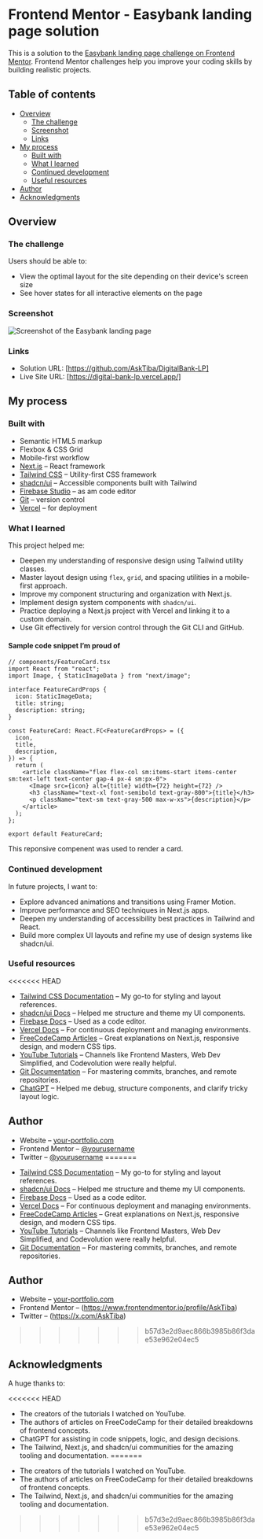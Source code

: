 # Frontend Mentor - Easybank landing page solution

This is a solution to the [Easybank landing page challenge on Frontend Mentor](https://www.frontendmentor.io/challenges/easybank-landing-page-WaUhkoDN). Frontend Mentor challenges help you improve your coding skills by building realistic projects.

## Table of contents

- [Overview](#overview)
  - [The challenge](#the-challenge)
  - [Screenshot](#screenshot)
  - [Links](#links)
- [My process](#my-process)
  - [Built with](#built-with)
  - [What I learned](#what-i-learned)
  - [Continued development](#continued-development)
  - [Useful resources](#useful-resources)
- [Author](#author)
- [Acknowledgments](#acknowledgments)

## Overview

### The challenge

Users should be able to:

- View the optimal layout for the site depending on their device's screen size
- See hover states for all interactive elements on the page

### Screenshot

![Screenshot of the Easybank landing page](./src/assets/images/Digitalbank.png)

### Links

- Solution URL: [https://github.com/AskTiba/DigitalBank-LP]
- Live Site URL: [https://digital-bank-lp.vercel.app/]

## My process

### Built with

- Semantic HTML5 markup
- Flexbox & CSS Grid
- Mobile-first workflow
- [Next.js](https://nextjs.org/) – React framework
- [Tailwind CSS](https://tailwindcss.com/) – Utility-first CSS framework
- [shadcn/ui](https://ui.shadcn.com/) – Accessible components built with Tailwind
- [Firebase Studio](https://firebase.google.com/) – as am code editor
- [Git](https://git-scm.com/doc) – version control
- [Vercel](https://vercel.com/) – for deployment

### What I learned

This project helped me:

- Deepen my understanding of responsive design using Tailwind utility classes.
- Master layout design using `flex`, `grid`, and spacing utilities in a mobile-first approach.
- Improve my component structuring and organization with Next.js.
- Implement design system components with `shadcn/ui`.
- Practice deploying a Next.js project with Vercel and linking it to a custom domain.
- Use Git effectively for version control through the Git CLI and GitHub.

#### Sample code snippet I’m proud of

```tsx
// components/FeatureCard.tsx
import React from "react";
import Image, { StaticImageData } from "next/image";

interface FeatureCardProps {
  icon: StaticImageData;
  title: string;
  description: string;
}

const FeatureCard: React.FC<FeatureCardProps> = ({
  icon,
  title,
  description,
}) => {
  return (
    <article className="flex flex-col sm:items-start items-center sm:text-left text-center gap-4 px-4 sm:px-0">
      <Image src={icon} alt={title} width={72} height={72} />
      <h3 className="text-xl font-semibold text-gray-800">{title}</h3>
      <p className="text-sm text-gray-500 max-w-xs">{description}</p>
    </article>
  );
};

export default FeatureCard;
```

This reponsive compenent was used to render a card.

### Continued development

In future projects, I want to:

- Explore advanced animations and transitions using Framer Motion.
- Improve performance and SEO techniques in Next.js apps.
- Deepen my understanding of accessibility best practices in Tailwind and React.
- Build more complex UI layouts and refine my use of design systems like shadcn/ui.

### Useful resources

<<<<<<< HEAD
- [Tailwind CSS Documentation](https://tailwindcss.com/docs) – My go-to for styling and layout references.
- [shadcn/ui Docs](https://ui.shadcn.com/docs) – Helped me structure and theme my UI components.
- [Firebase Docs](https://firebase.google.com/docs) – Used as a code editor.
- [Vercel Docs](https://vercel.com/docs) – For continuous deployment and managing environments.
- [FreeCodeCamp Articles](https://www.freecodecamp.org/news/) – Great explanations on Next.js, responsive design, and modern CSS tips.
- [YouTube Tutorials](https://www.youtube.com) – Channels like Frontend Masters, Web Dev Simplified, and Codevolution were really helpful.
- [Git Documentation](https://git-scm.com/doc) – For mastering commits, branches, and remote repositories.
- [ChatGPT](https://chat.openai.com/) – Helped me debug, structure components, and clarify tricky layout logic.

## Author

- Website – [your-portfolio.com](https://your-portfolio.com)
- Frontend Mentor – [@yourusername](https://www.frontendmentor.io/profile/yourusername)
- Twitter – [@yourusername](https://twitter.com/yourusername)
=======
* [Tailwind CSS Documentation](https://tailwindcss.com/docs) – My go-to for styling and layout references.
* [shadcn/ui Docs](https://ui.shadcn.com/docs) – Helped me structure and theme my UI components.
* [Firebase Docs](https://firebase.google.com/docs) – Used as a code editor.
* [Vercel Docs](https://vercel.com/docs) – For continuous deployment and managing environments.
* [FreeCodeCamp Articles](https://www.freecodecamp.org/news/) – Great explanations on Next.js, responsive design, and modern CSS tips.
* [YouTube Tutorials](https://www.youtube.com) – Channels like Frontend Masters, Web Dev Simplified, and Codevolution were really helpful.
* [Git Documentation](https://git-scm.com/doc) – For mastering commits, branches, and remote repositories.

## Author

* Website – [your-portfolio.com](https://your-portfolio.com)
* Frontend Mentor – (https://www.frontendmentor.io/profile/AskTiba)
* Twitter – (https://x.com/AskTiba)
>>>>>>> b57d3e2d9aec866b3985b86f3dae53e962e04ec5

## Acknowledgments

A huge thanks to:

<<<<<<< HEAD
- The creators of the tutorials I watched on YouTube.
- The authors of articles on FreeCodeCamp for their detailed breakdowns of frontend concepts.
- ChatGPT for assisting in code snippets, logic, and design decisions.
- The Tailwind, Next.js, and shadcn/ui communities for the amazing tooling and documentation.
=======
* The creators of the tutorials I watched on YouTube.
* The authors of articles on FreeCodeCamp for their detailed breakdowns of frontend concepts.
* The Tailwind, Next.js, and shadcn/ui communities for the amazing tooling and documentation.


>>>>>>> b57d3e2d9aec866b3985b86f3dae53e962e04ec5
